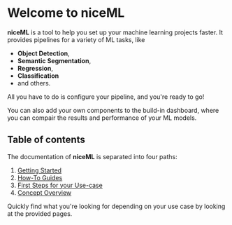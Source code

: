 # Welcome to niceML

**niceML** is a tool to help you set up your machine learning projects faster. 
It provides pipelines for a variety of ML tasks, like

- **Object Detection**,
- **Semantic Segmentation**,
- **Regression**,
- **Classification**
- and others.

All you have to do is configure your pipeline, and you're ready to go!

You can also add your own components to the build-in dashboard, 
where you can compair the results and performance of your ML models.

## Table of contents

The documentation of **niceML** is separated into four paths:

1. [Getting Started](tutorials.md)
2. [How-To Guides](how-to-guides.md)
3. [First Steps for your Use-case](first-steps.md)
4. [Concept Overview](concepts.md)

Quickly find what you're looking for depending on
your use case by looking at the provided pages.
